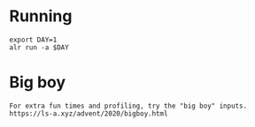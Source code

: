 # Running

    export DAY=1
    alr run -a $DAY

# Big boy

    For extra fun times and profiling, try the "big boy" inputs.
    https://ls-a.xyz/advent/2020/bigboy.html
